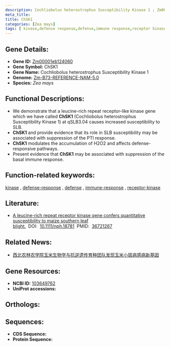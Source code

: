 ```yaml
---
description: Cochliobolus heterostrophus Susceptibility Kinase 1 ; Zm00001eb124060 ; Zea mays
meta_title:
title: ChSK1
categories: [Zea mays]
tags: [ kinase,defense response,defense,immune response,receptor kinase ]
---
```


## Gene Details:
- **Gene ID:**	[Zm00001eb124060](https://www.maizegdb.org/gene_center/gene/Zm00001eb124060)
- **Gene Symbol:** ChSK1
- **Gene Name:** Cochliobolus heterostrophus Susceptibility Kinase 1
- **Genome:** [Zm-B73-REFERENCE-NAM-5.0](https://www.maizegdb.org/genome/assembly/Zm-B73-REFERENCE-NAM-5.0)
- **Species:** *Zea mays*

## Functional Descriptions:
   - We demonstrate that a leucine-rich repeat receptor-like kinase gene which we have called **ChSK1** (Cochliobolus heterostrophus Susceptibility Kinase 1) at qSLB3.04 causes increased susceptibility to SLB.
   - **ChSK1** and provide evidence that its role in SLB susceptibility may be associated with suppression of the PTI response.
   - **ChSK1** modulates the accumulation of H2O2 and affects defense-responsive pathways.
   - Present evidence that **ChSK1** may be associated with suppression of the basal immune response.

## Function-related keywords:
[kinase](/tags/kinase/)&nbsp;,&nbsp;[defense-response](/tags/defense-response/)&nbsp;,&nbsp;[defense](/tags/defense/)&nbsp;,&nbsp;[immune-response](/tags/immune-response/)&nbsp;,&nbsp;[receptor-kinase](/tags/receptor-kinase/)

## Literature:
   - [A leucine-rich repeat receptor kinase gene confers quantitative susceptibility to maize southern leaf blight.]( https://nph.onlinelibrary.wiley.com/doi/10.1111/nph.18781)&nbsp;&nbsp;DOI:&nbsp;&nbsp;[10.1111/nph.18781](https://nph.onlinelibrary.wiley.com/doi/10.1111/nph.18781)&nbsp;&nbsp;PMID:&nbsp;&nbsp;[36721267](https://pubmed.ncbi.nlm.nih.gov/36721267/)

## Related News:
   - [西北农林农学院玉米生物学与抗逆遗传育种团队发现玉米小斑病感病新基因](https://mp.weixin.qq.com/s?__biz=MzIyOTY2NDYyNQ==&mid=2247564904&idx=6&sn=b0ba6f76d25f5eb3f8cb21ea2076933e&chksm=e8bc8c76dfcb0560be6440b119d114e8c1e3349dddaf7c9b591f0e08e263c3c3c4c00970d085&scene=27#wechat_redirect)

## Gene Resources:
- **NCBI ID:** [103649762](https://www.ncbi.nlm.nih.gov/gene/?term=103649762)
- **UniProt accessions:** [](https://www.uniprot.org/uniprotkb//entry)

## Orthologs:

## Sequences:
- **CDS Sequence:**
- **Protein Sequence:**
